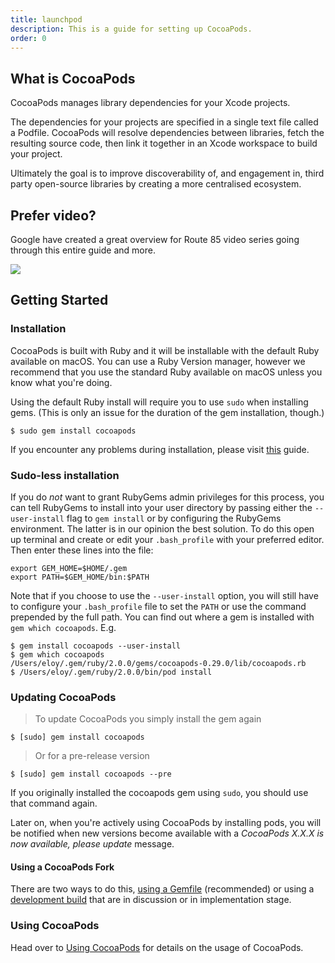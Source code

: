 ```yaml
---
title: launchpod
description: This is a guide for setting up CocoaPods.
order: 0
---
```


 <div class ="col-md-8">

## What is CocoaPods

CocoaPods manages library dependencies for your Xcode projects.

The dependencies for your projects are specified in a single text file called a Podfile. CocoaPods will resolve dependencies between libraries, fetch the resulting source code, then link it together in an Xcode workspace to build your project.

Ultimately the goal is to improve discoverability of, and engagement in, third party open-source libraries by creating a more centralised ecosystem.

 </div>
 <div class ="col-md-4">

## Prefer video?

Google have created a great overview for Route 85 video series going through this entire guide and more.

<a href="https://www.youtube.com/watch?v=ikEAjvNRdZa0&spfreload=10"><img src="/assets/images/guides/google_route_85.jpg"></a>

 </div>
 <div class ="clearfix"></div>

## Getting Started

### Installation

CocoaPods is built with Ruby and it will be installable with the default Ruby
available on macOS. You can use a Ruby Version manager, however we recommend that
you use the standard Ruby available on macOS unless you know what you're doing.

Using the default Ruby install will require you to use `sudo` when installing
gems. (This is only an issue for the duration of the gem installation, though.)

```shell
$ sudo gem install cocoapods
```

If you encounter any problems during installation, please visit [this](https://guides.cocoapods.org/using/troubleshooting#installing-cocoapods) guide.

### Sudo-less installation

If you do *not* want to grant RubyGems admin privileges for this process, you can
tell RubyGems to install into your user directory by passing either the
`--user-install` flag to `gem install` or by configuring the RubyGems environment.
The latter is in our opinion the best solution. To do this open up terminal and create or edit your `.bash_profile` with your preferred editor. Then enter these lines into the file:

```shell
export GEM_HOME=$HOME/.gem
export PATH=$GEM_HOME/bin:$PATH
```

Note that if you choose to use the `--user-install` option, you will still have
to configure your `.bash_profile` file to set the `PATH` or use the command prepended by
the full path. You can find out where a gem is installed with `gem which
cocoapods`. E.g.

```shell
$ gem install cocoapods --user-install
$ gem which cocoapods
/Users/eloy/.gem/ruby/2.0.0/gems/cocoapods-0.29.0/lib/cocoapods.rb
$ /Users/eloy/.gem/ruby/2.0.0/bin/pod install
```

### Updating CocoaPods

> To update CocoaPods you simply install the gem again

```shell
$ [sudo] gem install cocoapods
```

> Or for a pre-release version

```shell
$ [sudo] gem install cocoapods --pre
```

If you originally installed the cocoapods gem using `sudo`, you should use that command again.

Later on, when you're actively using CocoaPods by installing pods, you will be notified when new versions become available with a *CocoaPods X.X.X is now available, please update* message.

#### Using a CocoaPods Fork

There are two ways to do this, [using a Gemfile](/using/a-gemfile.html) (recommended) or using a [development build](/using/unreleased-features) that are in discussion or in implementation stage.

### Using CocoaPods

Head over to [Using CocoaPods](/using/using-cocoapods.html) for details on the usage of CocoaPods.
